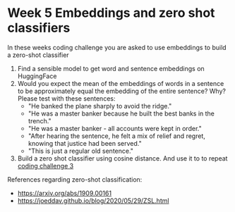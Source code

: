 # Week 5 Embeddings and zero shot classifiers

In these weeks coding challenge you are asked to use embeddings to build a zero-shot classifier

1. Find a sensible model to get word and sentence embeddings on HuggingFace
2. Would you expect the mean of the embeddings of words in a sentence to be approximately equal the embedding of the entire sentence? Why? Please test with these sentences:
   + "He banked the plane sharply to avoid the ridge."
   + "He was a master banker because he built the best banks in the trench."
   + "He was a master banker - all accounts were kept in order."
   + "After hearing the sentence, he felt a mix of relief and regret, knowing that justice had been served."
   + "This is just a regular old sentence."
2. Build a zero shot classifier using cosine distance. And use it to to repeat [coding challenge 3](https://github.com/christianvedels/News_and_Market_Sentiment_Analytics/blob/main/Lecture%203%20-%20Classification%20pt%201/Coding_challenge_lecture3.md)

References regarding zero-shot classification: 
- https://arxiv.org/abs/1909.00161
- https://joeddav.github.io/blog/2020/05/29/ZSL.html 
